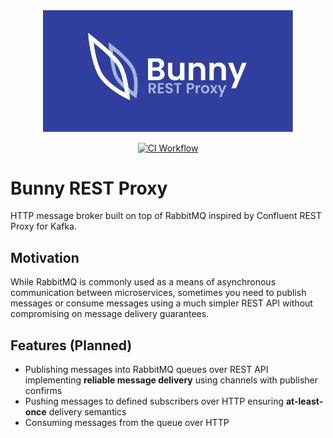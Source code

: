 <div align="center">
  <img alt="Bunny REST Proxy logo" src="https://github.com/kffl/bunny-rest-proxy/raw/HEAD/assets/bunny-rest-proxy-logo-dark.svg" width="400" height="auto"/>
</div>

<div align="center">

[![CI Workflow](https://github.com/kffl/bunny-rest-proxy/actions/workflows/ci.yml/badge.svg)](https://github.com/kffl/bunny-rest-proxy/actions/workflows/ci.yml)

</div>

# Bunny REST Proxy

HTTP message broker built on top of RabbitMQ inspired by Confluent REST Proxy for Kafka.

## Motivation

While RabbitMQ is commonly used as a means of asynchronous communication between microservices, sometimes you need to publish messages or consume messages using a much simpler REST API without compromising on message delivery guarantees.

## Features (Planned)

- Publishing messages into RabbitMQ queues over REST API implementing **reliable message delivery** using channels with publisher confirms
- Pushing messages to defined subscribers over HTTP ensuring **at-least-once** delivery semantics
- Consuming messages from the queue over HTTP